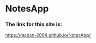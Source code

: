 # NotesApp
<h3>The link for this site is:</h3>
<a href="https://madan-2004.github.io/NotesApp/">https://madan-2004.github.io/NotesApp/</a>
